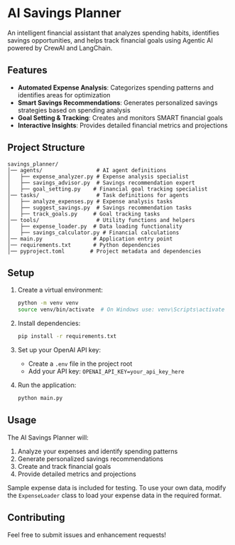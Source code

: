 # AI Savings Planner

An intelligent financial assistant that analyzes spending habits, identifies savings opportunities, and helps track financial goals using Agentic AI powered by CrewAI and LangChain.

## Features

- **Automated Expense Analysis**: Categorizes spending patterns and identifies areas for optimization
- **Smart Savings Recommendations**: Generates personalized savings strategies based on spending analysis
- **Goal Setting & Tracking**: Creates and monitors SMART financial goals
- **Interactive Insights**: Provides detailed financial metrics and projections

## Project Structure

```
savings_planner/
│── agents/                 # AI agent definitions
│   ├── expense_analyzer.py # Expense analysis specialist
│   ├── savings_advisor.py  # Savings recommendation expert
│   ├── goal_setting.py    # Financial goal tracking specialist
│── tasks/                  # Task definitions for agents
│   ├── analyze_expenses.py # Expense analysis tasks
│   ├── suggest_savings.py  # Savings recommendation tasks
│   ├── track_goals.py     # Goal tracking tasks
│── tools/                  # Utility functions and helpers
│   ├── expense_loader.py  # Data loading functionality
│   ├── savings_calculator.py # Financial calculations
│── main.py                # Application entry point
│── requirements.txt       # Python dependencies
│── pyproject.toml        # Project metadata and dependencies
```

## Setup

1. Create a virtual environment:
   ```bash
   python -m venv venv
   source venv/bin/activate  # On Windows use: venv\Scripts\activate
   ```

2. Install dependencies:
   ```bash
   pip install -r requirements.txt
   ```

3. Set up your OpenAI API key:
   - Create a `.env` file in the project root
   - Add your API key: `OPENAI_API_KEY=your_api_key_here`

4. Run the application:
   ```bash
   python main.py
   ```

## Usage

The AI Savings Planner will:
1. Analyze your expenses and identify spending patterns
2. Generate personalized savings recommendations
3. Create and track financial goals
4. Provide detailed metrics and projections

Sample expense data is included for testing. To use your own data, modify the `ExpenseLoader` class to load your expense data in the required format.

## Contributing

Feel free to submit issues and enhancement requests!